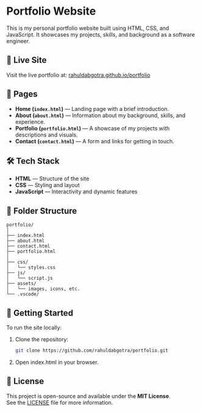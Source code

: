 # Portfolio Website

This is my personal portfolio website built using HTML, CSS, and JavaScript. It showcases my projects, skills, and background as a software engineer.

## 🔗 Live Site

Visit the live portfolio at: [rahuldabgotra.github.io/portfolio](https://rahuldabgotra.github.io/portfolio/)

## 📁 Pages

- **Home (`index.html`)** — Landing page with a brief introduction.
- **About (`about.html`)** — Information about my background, skills, and experience.
- **Portfolio (`portfolio.html`)** — A showcase of my projects with descriptions and visuals.
- **Contact (`contact.html`)** — A form and links for getting in touch.

## 🛠️ Tech Stack

- **HTML** — Structure of the site  
- **CSS** — Styling and layout  
- **JavaScript** — Interactivity and dynamic features  

## 📂 Folder Structure

```plaintext
portfolio/
│
├── index.html
├── about.html
├── contact.html
├── portfolio.html
│
├── css/
│   └── styles.css
├── js/
│   └── script.js
├── assets/
│   └── images, icons, etc.
└── .vscode/
```

## 🚀 Getting Started

To run the site locally:

1. Clone the repository:

   ```bash
   git clone https://github.com/rahuldabgotra/portfolio.git

2. Open index.html in your browser.

## 📌 License

This project is open-source and available under the **MIT License**.  
See the [LICENSE](LICENSE) file for more information.
